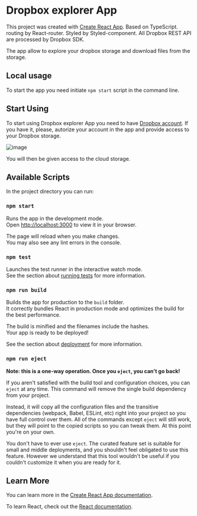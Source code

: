 # Dropbox explorer App

This project was created with
[Create React App](https://github.com/facebook/create-react-app). Based on
TypeScript. routing by React-router. Styled by Styled-component. All Dropbox
REST API are processed by Dropbox SDK.

The app allow to explore your dropbox storage and download files from the
storage.

## Local usage

To start the app you need initiate `npm start` script in the command line.

## Start Using

To start using Dropbox explorer App you need to have
[Dropbox account](https://www.dropbox.com/). If you have it, please, autorize
your account in the app and provide access to your Dropbox storage.

![image](https://user-images.githubusercontent.com/104318952/233376881-6565497d-fa41-43ed-890c-00a248372497.png)

You will then be given access to the cloud storage.

## Available Scripts

In the project directory you can run:

### `npm start`

Runs the app in the development mode.\
Open [http://localhost:3000](http://localhost:3000) to view it in your browser.

The page will reload when you make changes.\
You may also see any lint errors in the console.

### `npm test`

Launches the test runner in the interactive watch mode.\
See the section about [running tests](https://facebook.github.io/create-react-app/docs/running-tests)
for more information.

### `npm run build`

Builds the app for production to the `build` folder.\
It correctly bundles React in production mode and optimizes the build for the best
performance.

The build is minified and the filenames include the hashes.\
Your app is ready to be deployed!

See the section about
[deployment](https://facebook.github.io/create-react-app/docs/deployment) for
more information.

### `npm run eject`

**Note: this is a one-way operation. Once you `eject`, you can't go back!**

If you aren't satisfied with the build tool and configuration choices, you can
`eject` at any time. This command will remove the single build dependency from
your project.

Instead, it will copy all the configuration files and the transitive
dependencies (webpack, Babel, ESLint, etc) right into your project so you have
full control over them. All of the commands except `eject` will still work, but
they will point to the copied scripts so you can tweak them. At this point
you're on your own.

You don't have to ever use `eject`. The curated feature set is suitable for
small and middle deployments, and you shouldn't feel obligated to use this
feature. However we understand that this tool wouldn't be useful if you couldn't
customize it when you are ready for it.

## Learn More

You can learn more in the
[Create React App documentation](https://facebook.github.io/create-react-app/docs/getting-started).

To learn React, check out the [React documentation](https://reactjs.org/).
